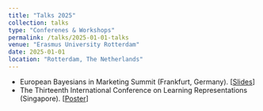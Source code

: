 ```yaml
---
title: "Talks 2025"
collection: talks
type: "Conferenes & Workshops"
permalink: /talks/2025-01-01-talks
venue: "Erasmus University Rotterdam"
date: 2025-01-01
location: "Rotterdam, The Netherlands"
---
```


* European Bayesians in Marketing Summit (Frankfurt, Germany). [[Slides](/files/BayesQuantMarkerting.pdf)]
* The Thirteenth International Conference on Learning Representations (Singapore). [[Poster](https://iclr.cc/virtual/2025/poster/29690)]

